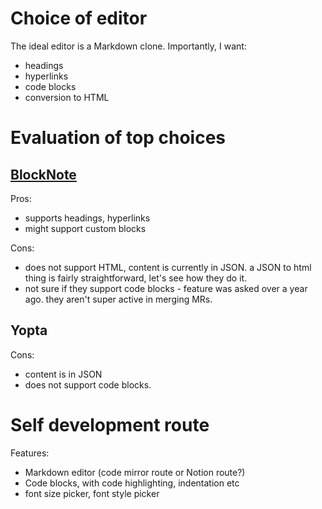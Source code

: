 # Choice of editor

The ideal editor is a Markdown clone. Importantly, I want:
- headings
- hyperlinks
- code blocks
- conversion to HTML

# Evaluation of top choices

## [BlockNote](https://github.com/TypeCellOS/BlockNote)

Pros:
- supports headings, hyperlinks
- might support custom blocks

Cons:
- does not support HTML, content is currently in JSON. a JSON to html thing is fairly straightforward, let's see how they do it. 
- not sure if they support code blocks - feature was asked over a year ago. they aren't super active in merging MRs.

## Yopta

Cons:
- content is in JSON
- does not support code blocks.

# Self development route

Features:
- Markdown editor (code mirror route or Notion route?)
- Code blocks, with code highlighting, indentation etc
- font size picker, font style picker